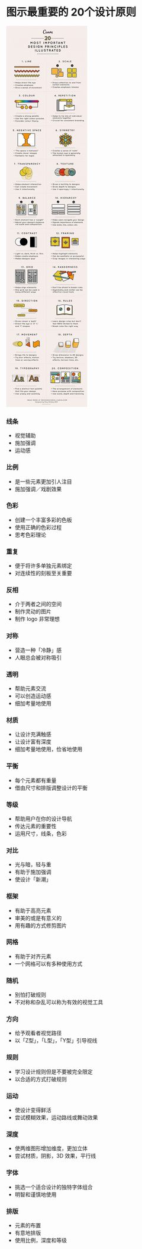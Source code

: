 # 图示最重要的 20个设计原则

![](20principles.jpg)

### 线条

* 视觉辅助
* 施加强调
* 运动感

### 比例

* 是一些元素更加引人注目
* 施加强调／戏剧效果

### 色彩

* 创建一个丰富多彩的色板
* 使用正确的色彩过程
* 思考色彩理论

### 重复

* 便于将许多单独元素绑定
* 对连续性的刻板至关重要

### 反相

* 介于两者之间的空间
* 制作灵动的图片
* 制作 logo 非常理想

### 对称

* 营造一种「冷静」感
* 人眼总会被对称吸引

### 透明

* 帮助元素交流
* 可以创造运动感
* 细加考量地使用

### 材质

* 让设计充满触感
* 让设计富有深度
* 细加考量地使用，俭省地使用

### 平衡

* 每个元素都有重量
* 借由尺寸和排版调整设计的平衡

### 等级

* 帮助用户在你的设计导航
* 传达元素的重要性
* 运用尺寸，线条，色彩

### 对比

* 光与暗，轻与重
* 有助于施加强调
* 使设计「新潮」

### 框架

* 有助于高亮元素
* 审美的或是有意义的
* 用有趣的方式修剪图片

### 网格

* 有助于对齐元素
* 一个网格可以有多种使用方式

### 随机

* 别怕打破规则
* 不对称和杂乱可以称为有效的视觉工具

### 方向

* 给予观看者视觉路径
* 以「Z型」，「L型」，「Y型」引导视线

### 规则

* 学习设计规则但是不要被完全限定
* 以合适的方式打破规则

### 运动

* 使设计变得鲜活
* 尝试模糊效果，运动路线或舞动效果

### 深度

* 使两维图形增加维度，更加立体
* 尝试材质，阴影，3D 效果，平行线

### 字体

* 挑选一个适合设计的独特字体组合
* 明智和谨慎地使用

### 排版

* 元素的布置
* 有意地排版
* 使用比例，深度和等级



